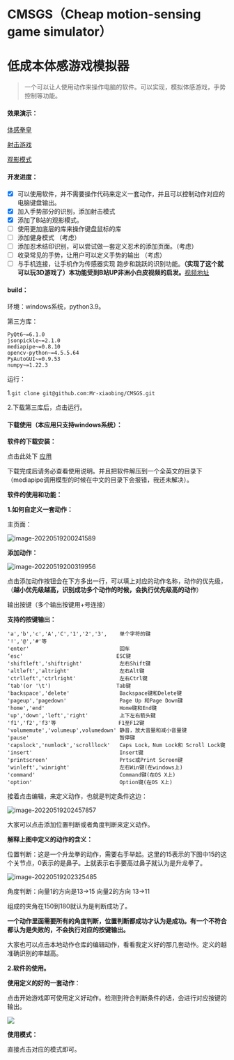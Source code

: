 # 			CMSGS（Cheap motion-sensing game simulator）

# 									低成本体感游戏模拟器

> 一个可以让人使用动作来操作电脑的软件。可以实现，模拟体感游戏，手势控制等功能。

#### 效果演示：

[体感拳皇](https://www.bilibili.com/video/BV1zZ4y18771)

[射击游戏](https://www.bilibili.com/video/BV1ir4y1x7sQ/?spm_id_from=333.788.recommend_more_video.3)

[观影模式](https://www.bilibili.com/video/BV16t4y1h7ih/?spm_id_from=333.788.recommend_more_video.12)

#### 开发进度：

- [x] 可以使用软件，并不需要操作代码来定义一套动作，并且可以控制动作对应的电脑键盘输出。
- [x] 加入手势部分的识别，添加射击模式
- [x] 添加了B站的观影模式。
- [ ] 使用更加底层的库来操作键盘鼠标的库
- [ ] 添加健身模式 （考虑）
- [ ] 添加忍术结印识别，可以尝试做一套定义忍术的添加页面。（考虑）
- [ ] 收录常见的手势，让用户可以定义手势的输出 （考虑）
- [ ] 与手机连接，让手机作为传感器实现 跑步和跳跃的识别功能。**（实现了这个就可以玩3D游戏了）本功能受到B站UP非洲小白皮视频的启发。**[视频地址](https://www.bilibili.com/video/BV1ML4y1K7Ty?spm_id_from=333.999.0.0&vd_source=8d591f7672e81310a860321bf62ee2a0)

#### build：

环境：windows系统，python3.9。

第三方库：

```
PyQt6~=6.1.0
jsonpickle~=2.1.0
mediapipe~=0.8.10
opencv-python~=4.5.5.64
PyAutoGUI~=0.9.53
numpy~=1.22.3
```

运行：

1.`git clone git@github.com:Mr-xiaobing/CMSGS.git`

2.下载第三库后，点击运行。

#### 下载使用（本应用只支持windows系统）：

**软件的下载安装：**

点击此处下 [应用](https://wws.lanzouw.com/iTJhm06mjjif)

下载完成后请务必查看使用说明。并且把软件解压到一个全英文的目录下（mediapipe调用模型的时候在中文的目录下会报错，我还未解决）。

**软件的使用和功能：**

**1.如何自定义一套动作：**

主页面：

![image-20220519200241589](https://s2.loli.net/2022/06/22/soi3H4jFxqnTchM.png)

**添加动作：**

![image-20220519200319956](https://s2.loli.net/2022/06/22/SLwMHInph4zWTq3.png)

点击添加动作按钮会在下方多出一行，可以填上对应的动作名称，动作的优先级，（**越小优先级越高，识别成功多个动作的时候，会执行优先级高的动作**）

输出按键（多个输出按键用+号连接）

**支持的按键输出：**

```
'a','b','c','A','C','1','2','3',    单个字符的键
'!','@','#'等
'enter'                             回车
‘esc'                              ESC键
'shiftleft','shiftright'            左右Shift键
'altleft','altright'                左右Alt键
'ctrlleft','ctrlright'              左右Ctrl键
‘tab'(or '\t')                     Tab键
'backspace','delete'                Backspace键和Delete键
'pageup','pagedown'                 Page Up 和Page Down键
'home','end'                        Home键和End键
'up','down','left','right'          上下左右箭头键
'f1','f2','f3'等                    F1至F12键
'volumemute','volumeup',volumedown' 静音，放大音量和减小音量键
'pause'                             暂停键
'capslock','numlock','scrolllock'   Caps Lock，Num Lock和 Scroll Lock键
'insert'                            Insert键
'printscreen'                       Prtsc或Print Screen键
'winleft','winright'                左右Win键(在windows上)
'command'                           Command键(在OS X上)
'option'                            Option键(在OS X上)
```

接着点击编辑，来定义动作，也就是判定条件这边：

![image-20220519202457857](https://s2.loli.net/2022/06/22/9HFcpfxRDKJnY86.png)

大家可以点击添加位置判断或者角度判断来定义动作。

**解释上图中定义的动作的含义：**

位置判断：这是一个升龙拳的动作，需要右手举起。这里的15表示的下图中15的这个关节点，0表示的是鼻子。上就表示右手要高过鼻子就认为是升龙拳了。

![image-20220519202325485](https://s2.loli.net/2022/06/22/u9dBnQPhmOvFHTS.png)

角度判断：向量1的方向是13->15  向量2的方向 13->11

组成的夹角在150到180就认为是判断成功了。

**一个动作里面需要所有的角度判断，位置判断都成功才认为是成功。有一个不符合都认为是失败的，不会执行对应的按键输出。**

大家也可以点击本地动作仓库的编辑动作，看看我定义好的那几套动作。定义的越准确识别的率越高。

**2.软件的使用。**

**使用定义的好的一套动作**：

点击开始游戏即可使用定义好动作。检测到符合判断条件的话，会进行对应按键的输出。

![](https://s2.loli.net/2022/06/22/Rgr9aS8vT5c6ut1.png)

**使用模式：**

直接点击对应的模式即可。

